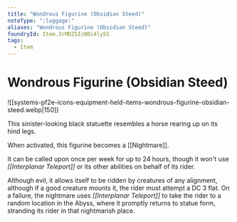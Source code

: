 ```yaml
---
title: "Wondrous Figurine (Obsidian Steed)"
noteType: ":luggage:"
aliases: "Wondrous Figurine (Obsidian Steed)"
foundryId: Item.3rMDZ5IcNOi4ly5S
tags:
  - Item
---
```


# Wondrous Figurine (Obsidian Steed)
![[systems-pf2e-icons-equipment-held-items-wondrous-figurine-obsidian-steed.webp|150]]

This sinister-looking black statuette resembles a horse rearing up on its hind legs.

When activated, this figurine becomes a [[Nightmare]].

It can be called upon once per week for up to 24 hours, though it won't use _[[Interplanar Teleport]]_ or its other abilities on behalf of its rider.

Although evil, it allows itself to be ridden by creatures of any alignment, although if a good creature mounts it, the rider must attempt a DC 3 flat. On a failure, the nightmare uses _[[Interplanar Teleport]]_ to take the rider to a random location in the Abyss, where it promptly returns to statue form, stranding its rider in that nightmarish place.
